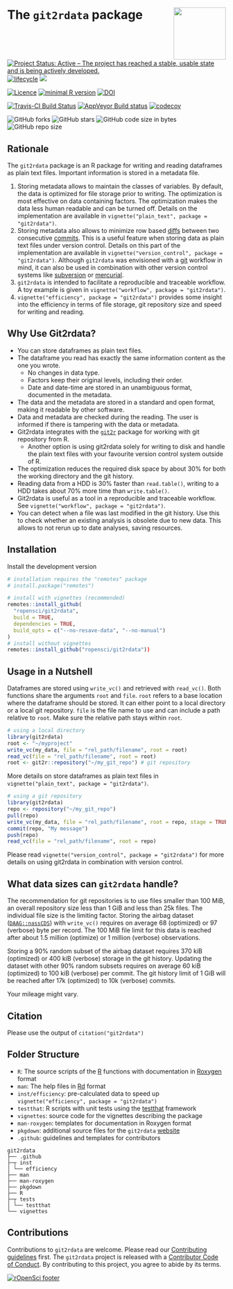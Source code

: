 # The `git2rdata` package <img src="man/figures/logo.png" align="right" alt="" width="120" />

[![Project Status: Active – The project has reached a stable, usable state and is being actively developed.](https://www.repostatus.org/badges/latest/active.svg)](https://www.repostatus.org/#active)
[![lifecycle](https://img.shields.io/badge/lifecycle-maturing-blue.svg)](https://www.tidyverse.org/lifecycle/#maturing)
[![](https://badges.ropensci.org/263_status.svg)](https://github.com/ropensci/software-review/issues/263)

[![Licence](https://img.shields.io/badge/licence-GPL--3-blue.svg)](https://www.gnu.org/licenses/gpl-3.0.en.html)
[![minimal R version](https://img.shields.io/badge/R%3E%3D-3.5.0-6666ff.svg)](https://cran.r-project.org/)
[![DOI](https://zenodo.org/badge/147685405.svg)](https://zenodo.org/badge/latestdoi/147685405)

[![Travis-CI Build Status](https://travis-ci.org/ropensci/git2rdata.svg?branch=master)](https://travis-ci.org/ropensci/git2rdata)
[![AppVeyor Build status](https://ci.appveyor.com/api/projects/status/cfbjb835fqb3dc7m/branch/master?svg=true)](https://ci.appveyor.com/project/ThierryO/git2rdata-n60yg/branch/master)
[![codecov](https://codecov.io/gh/ropensci/git2rdata/branch/master/graph/badge.svg)](https://codecov.io/gh/ropensci/git2rdata)

![GitHub forks](https://img.shields.io/github/forks/ropensci/git2rdata.svg?style=social)
![GitHub stars](https://img.shields.io/github/stars/ropensci/git2rdata.svg?style=social)
![GitHub code size in bytes](https://img.shields.io/github/languages/code-size/ropensci/git2rdata.svg)
![GitHub repo size](https://img.shields.io/github/repo-size/ropensci/git2rdata.svg)

<p style="display:none">Please visit the git2rdata website at https://ropensci.github.io/git2rdata/. The vignette code on the website link to a rendered version of the vignette. Functions have a link to their help file.</p>

## Rationale

The `git2rdata` package is an R package for writing and reading dataframes as plain text files. Important information is stored in a metadata file.

1. Storing metadata allows to maintain the classes of variables. By default, the data is optimized for file storage prior to writing. The optimization is most effective on data containing factors. The optimization makes the data less human readable and can be turned off. Details on the implementation are available in `vignette("plain_text", package = "git2rdata")`.
1. Storing metadata also allows to minimize row based [diffs](https://en.wikipedia.org/wiki/Diff) between two consecutive [commits](https://en.wikipedia.org/wiki/Commit_(version_control)). This is a useful feature when storing data as plain text files under version control. Details on this part of the implementation are available in `vignette("version_control", package = "git2rdata")`. Although `git2rdata` was envisioned with a [git](https://git-scm.com/) workflow in mind, it can also be used in combination with other version control systems like [subversion](https://subversion.apache.org/) or [mercurial](https://www.mercurial-scm.org/).
1. `git2rdata` is intended to facilitate a reproducible and traceable workflow. A toy example is given in `vignette("workflow", package = "git2rdata")`.
1. `vignette("efficiency", package = "git2rdata")` provides some insight into the efficiency in terms of file storage, git repository size and speed for writing and reading.

## Why Use Git2rdata?

- You can store dataframes as plain text files.
- The dataframe you read has exactly the same information content as the one you wrote.
    - No changes in data type.
    - Factors keep their original levels, including their order.
    - Date and date-time are stored in an unambiguous format, documented in the metadata.
- The data and the metadata are stored in a standard and open format, making it readable by other software.
- Data and metadata are checked during the reading. The user is informed if there is tampering with the data or metadata.
- Git2rdata integrates with the [`git2r`](https://cran.r-project.org/package=git2r) package for working with git repository from R.
    - Another option is using git2rdata solely for writing to disk and handle the plain text files with your favourite version control system outside of R.
- The optimization reduces the required disk space by about 30% for both the working directory and the git history. 
- Reading data from a HDD is 30% faster than `read.table()`, writing to a HDD takes about 70% more time than `write.table()`.
- Git2rdata is useful as a tool in a reproducible and traceable workflow. See `vignette("workflow", package = "git2rdata")`.
- You can detect when a file was last modified in the git history. Use this to check whether an existing analysis is obsolete due to new data. This allows to not rerun up to date analyses, saving resources.

## Installation

Install the development version

```r
# installation requires the "remotes" package
# install.package("remotes")

# install with vignettes (recommended)
remotes::install_github(
  "ropensci/git2rdata", 
  build = TRUE, 
  dependencies = TRUE, 
  build_opts = c("--no-resave-data", "--no-manual")
)
# install without vignettes
remotes::install_github("ropensci/git2rdata"))
```

## Usage in a Nutshell

Dataframes are stored using `write_vc()` and retrieved with `read_vc()`. Both functions share the arguments `root` and `file`. `root` refers to a base location where the dataframe should be stored. It can either point to a local directory or a local git repository. `file` is the file name to use and can include a path relative to `root`. Make sure the relative path stays within `root`.

```r
# using a local directory
library(git2rdata)
root <- "~/myproject" 
write_vc(my_data, file = "rel_path/filename", root = root)
read_vc(file = "rel_path/filename", root = root)
root <- git2r::repository("~/my_git_repo") # git repository
```

More details on store dataframes as plain text files in `vignette("plain_text", package = "git2rdata")`.

```r
# using a git repository
library(git2rdata)
repo <- repository("~/my_git_repo")
pull(repo)
write_vc(my_data, file = "rel_path/filename", root = repo, stage = TRUE)
commit(repo, "My message")
push(repo)
read_vc(file = "rel_path/filename", root = repo)
```

Please read `vignette("version_control", package = "git2rdata")` for more details on using git2rdata in combination with version control.

## What data sizes can `git2rdata` handle?

The recommendation for git repositories is to use files smaller than 100 MiB, an overall repository size less than 1 GiB and less than 25k files. The individual file size is the limiting factor. Storing the airbag dataset ([`DAAG::nassCDS`](https://cran.r-project.org/package=DAAG)) with `write_vc()` requires on average 68 (optimized) or 97 (verbose) byte per record. The 100 MiB file limit for this data is reached after about 1.5 million (optimize) or 1 million (verbose) observations. 

Storing a 90% random subset of the airbag dataset requires 370 kiB (optimized) or 400 kiB (verbose) storage in the git history. Updating the dataset with other 90% random subsets requires on average 60 kiB (optimized) to 100 kiB (verbose) per commit. The git history limit of 1 GiB will be reached after 17k (optimized) to 10k (verbose) commits.

Your mileage might vary.

## Citation

Please use the output of `citation("git2rdata")`

## Folder Structure

- `R`: The source scripts of the [R](https://cran.r-project.org/) functions with documentation in [Roxygen](https://github.com/klutometis/roxygen) format
- `man`: The help files in [Rd](https://cran.r-project.org/doc/manuals/r-release/R-exts.html#Rd-format) format
- `inst/efficiency`: pre-calculated data to speed up `vignette("efficiency", package = "git2rdata")`
- `testthat`: R scripts with unit tests using the [testthat](http://testthat.r-lib.org/) framework
- `vignettes`: source code for the vignettes describing the package
- `man-roxygen`: templates for documentation in Roxygen format
- `pkgdown`: additional source files for the `git2rdata` [website](https://ropensci.github.io/git2rdata/)
- `.github`: guidelines and templates for contributors

```
git2rdata
├── .github 
├─┬ inst
│ └── efficiency
├── man 
├── man-roxygen 
├── pkgdown
├── R
├─┬ tests
│ └── testthat
└── vignettes
```

## Contributions

Contributions to `git2rdata` are welcome. Please read our [Contributing guidelines](https://github.com/ropensci/git2rdata/blob/master/.github/CONTRIBUTING.md) first. The `git2rdata` project is released with a [Contributor Code of Conduct](https://github.com/ropensci/git2rdata/blob/master/.github/CODE_OF_CONDUCT.md). By contributing to this project, you agree to abide by its terms.

[![rOpenSci footer](http://ropensci.org/public_images/github_footer.png)](https://ropensci.org)
